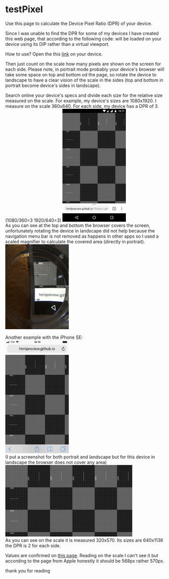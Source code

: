 # testPixel

Use this page to calculate the Device Pixel Ratio (DPR) of your device.

Since I was unable to find the DPR for some of my devices I have created this web page, that according to the following code: 
<meta name="viewport" content="width=device-width, user-scalable=no, initial-scale=1.0, minimum-scale=1.0, maximum-scale=1.0"> 
will be loaded on your device using its DIP rather than a virtual viewport.

How to use?
Open the this <a href="http://htmlpreview.github.io/?https://github.com/CristianoZitarosa/testPixel/blob/master/index.html" target="_blank">link</a> on your device.

Then just count on the scale how many pixels are shown on the screen for each side.
Please note, in portrait mode probably your device's browser will take some space on top and bottom od the page, so rotate the device to landscape to have a clear vision of the scale in the sides (top and bottom in portrait become device's sides in landscape).

Search online your device's specs and divide each size for the relative size measured on the scale.
For example, my device's sizes are 1080x1920. I measure on the scale 360x640. 
For each side, my device has a DPR of 3. (1080/360=3  1920/640=3)
<img src="media/1.png" width="200px"><br>
As you can see at the top and bottom the browser covers the screen, unfortunately rotating the device in landscape did not help because the navigation menu bar is not removed as happens in other apps so I used a scaled magnifier to calculate the covered area (directly in portrait).<br>
<img src="media/2.JPG" width="200px">

Another example with the iPhone SE:<br>
<img src="media/3.PNG" width="200px"><br>
(I put a screenshot for both portrait and landscape but for this device in landscape the browser does not cover any area)
<img src="media/4.PNG" width="400px"><br>
As you can see on the scale it is measured 320x570. Its sizes are 640x1136 the DPR is 2 for each side.

Values are confirmed on <a href="https://developer.apple.com/library/content/documentation/DeviceInformation/Reference/iOSDeviceCompatibility/Displays/Displays.html#//apple_ref/doc/uid/TP40013599-CH108-SW1" target="_blank">this page</a>. 
Reading on the scale I can't see it but according to the page from Apple honestly it should be 568px rather 570px.

thank you for reading
